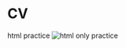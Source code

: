 # CV
html practice
![html only practice](https://github.com/Siamax1/CV-HTML-only/assets/111352185/4f5b5b59-da0e-4a97-90f1-adca258e6b96)
